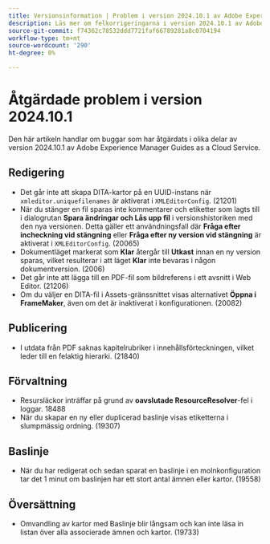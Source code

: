 ```yaml
---
title: Versionsinformation | Problem i version 2024.10.1 av Adobe Experience Manager Guides har korrigerats
description: Läs mer om felkorrigeringarna i version 2024.10.1 av Adobe Experience Manager Guides as a Cloud Service.
source-git-commit: f74362c78532ddd7721faf66789281a8c0704194
workflow-type: tm+mt
source-wordcount: '290'
ht-degree: 0%

---
```


# Åtgärdade problem i version 2024.10.1

Den här artikeln handlar om buggar som har åtgärdats i olika delar av version 2024.10.1 av Adobe Experience Manager Guides as a Cloud Service.

## Redigering

- Det går inte att skapa DITA-kartor på en UUID-instans när `xmleditor.uniquefilenames` är aktiverat i `XMLEditorConfig`. (21201)
- När du stänger en fil sparas inte kommentarer och etiketter som lagts till i dialogrutan **Spara ändringar och Lås upp fil** i versionshistoriken med den nya versionen. Detta gäller ett användningsfall där **Fråga efter incheckning vid stängning** eller **Fråga efter ny version vid stängning** är aktiverat i `XMLEditorConfig`. (20065)
- Dokumentläget markerat som **Klar** återgår till **Utkast** innan en ny version sparas, vilket resulterar i att läget **Klar** inte bevaras i någon dokumentversion. (2006)
- Det går inte att lägga till en PDF-fil som bildreferens i ett avsnitt i Web Editor. (21206)
- Om du väljer en DITA-fil i Assets-gränssnittet visas alternativet **Öppna i FrameMaker**, även om det är inaktiverat i konfigurationen. (20082)

## Publicering

- I utdata från PDF saknas kapitelrubriker i innehållsförteckningen, vilket leder till en felaktig hierarki. (21840)


## Förvaltning

- Resursläckor inträffar på grund av **oavslutade ResourceResolver**-fel i loggar. 18488
- När du skapar en ny eller duplicerad baslinje visas etiketterna i slumpmässig ordning. (19307)


## Baslinje

- När du har redigerat och sedan sparat en baslinje i en molnkonfiguration tar det 1 minut om baslinjen har ett stort antal ämnen eller kartor. (19558)

## Översättning

- Omvandling av kartor med Baslinje blir långsam och kan inte läsa in listan över alla associerade ämnen och kartor. (19733)